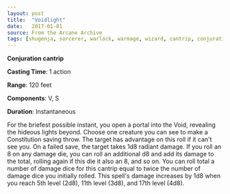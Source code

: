 ```yaml
---
layout: post
title:  "Voidlight"
date:   2017-01-01
source: From the Arcane Archive
tags: [shugenja, sorcerer, warlock, warmage, wizard, cantrip, conjuration, hb, fan]
---
```


**Conjuration cantrip**

**Casting Time**: 1 action

**Range**: 120 feet

**Components**: V, S

**Duration**: Instantaneous

For the briefest possible instant, you open a portal into the Void, revealing the hideous lights beyond. Choose one creature you can see to make a Constitution saving throw. The target has advantage on this roll if it can't see you. On a failed save, the target takes 1d8 radiant damage. If you roll an 8 on any damage die, you can roll an additional d8 and add its damage to the total, rolling again if this die it also an 8, and so on. You can roll total a number of damage dice for this cantrip equal to twice the number of damage dice you initially rolled.
This spell's damage increases by 1d8 when you reach 5th level (2d8), 11th level (3d8), and 17th level (4d8).
